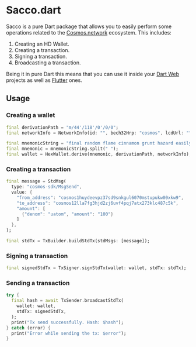 # Sacco.dart
Sacco is a pure Dart package that allows you to easily perform some operations related to the 
[Cosmos.network](https://cosmos.network) ecosystem. This includes: 

1. Creating an HD Wallet. 
2. Creating a transaction. 
3. Signing a transaction. 
4. Broadcasting a transaction.

Being it in pure Dart this means that you can use it inside your [Dart Web](https://dart.dev/web) projects 
as well as [Flutter](https://flutter.dev) ones.  

## Usage 
### Creating a wallet
```dart
final derivationPath = "m/44'/118'/0'/0/0";
final networkInfo = NetworkInfo(id: "", bech32Hrp: "cosmos", lcdUrl: "");

final mnemonicString = "final random flame cinnamon grunt hazard easily mutual resist pond solution define knife female tongue crime atom jaguar alert library best forum lesson rigid";
final mnemonic = mnemonicString.split(" ");
final wallet = HexWallet.derive(mnemonic, derivationPath, networkInfo);
```

### Creating a transaction
```dart
final message = StdMsg(
  type: "cosmos-sdk/MsgSend",
  value: {
    "from_address": "cosmos1huydeevpz37sd9snkgul6070mstupukw00xkw9",
    "to_address": "cosmos12lla7fg3hjd2zj6uvf4pqj7atx273klc487c5k",
    "amount": [
      {"denom": "uatom", "amount": "100"}
    ]
  },
);

final stdTx = TxBuilder.buildStdTx(stdMsgs: [message]);
``` 

### Signing a transaction
```dart
final signedStdTx = TxSigner.signStdTx(wallet: wallet, stdTx: stdTx);
```

### Sending a transaction
```dart
try {
  final hash = await TxSender.broadcastStdTx(
    wallet: wallet,
    stdTx: signedStdTx,
  );
  print("Tx send successfully. Hash: $hash");
} catch (error) {
  print("Error while sending the tx: $error");
}
```